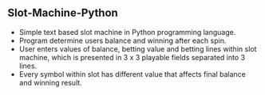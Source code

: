 ## Slot-Machine-Python
* Simple text based slot machine in Python programming language. <br/>
* Program determine users balance and winning after each spin. <br/>
* User enters values of balance, betting value and betting lines within slot machine, which is presented in 3 x 3 playable fields separated into 3 lines.<br/>
* Every symbol within slot has different value that affects final balance and winning result.
